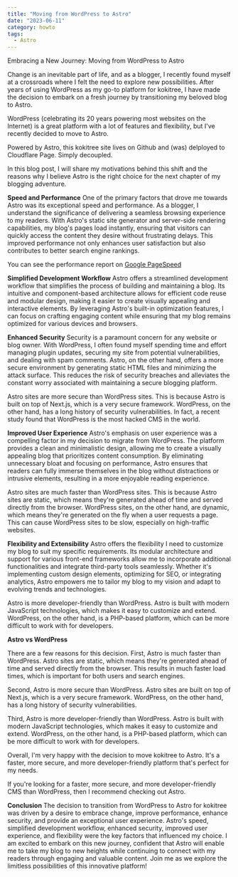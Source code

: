 ```yaml
---
title: "Moving from WordPress to Astro"
date: "2023-06-11"
category: howto
tags:
  - Astro
---
```


Embracing a New Journey: Moving from WordPress to Astro

Change is an inevitable part of life, and as a blogger, I recently found myself at a crossroads where I felt the need to explore new possibilities. After years of using WordPress as my go-to platform for kokitree, I have made the decision to embark on a fresh journey by transitioning my beloved blog to Astro. 

WordPress (celebrating its 20 years powering most websites on the Internet) is a great platform with a lot of features and flexibility, but I've recently decided to move to Astro.

Powered by Astro, this kokitree site lives on Github and (was) delployed to Cloudflare Page. Simply decoupled.

In this blog post, I will share my motivations behind this shift and the reasons why I believe Astro is the right choice for the next chapter of my blogging adventure.

**Speed and Performance**
One of the primary factors that drove me towards Astro was its exceptional speed and performance. As a blogger, I understand the significance of delivering a seamless browsing experience to my readers. With Astro's static site generator and server-side rendering capabilities, my blog's pages load instantly, ensuring that visitors can quickly access the content they desire without frustrating delays. This improved performance not only enhances user satisfaction but also contributes to better search engine rankings.

You can see the performance report on [Google PageSpeed](https://pagespeed.web.dev/analysis/https-kokitree-com/3hdt8gsneq?form_factor=desktop)

**Simplified Development Workflow**
Astro offers a streamlined development workflow that simplifies the process of building and maintaining a blog. Its intuitive and component-based architecture allows for efficient code reuse and modular design, making it easier to create visually appealing and interactive elements. By leveraging Astro's built-in optimization features, I can focus on crafting engaging content while ensuring that my blog remains optimized for various devices and browsers.

**Enhanced Security**
Security is a paramount concern for any website or blog owner. With WordPress, I often found myself spending time and effort managing plugin updates, securing my site from potential vulnerabilities, and dealing with spam comments. Astro, on the other hand, offers a more secure environment by generating static HTML files and minimizing the attack surface. This reduces the risk of security breaches and alleviates the constant worry associated with maintaining a secure blogging platform.

Astro sites are more secure than WordPress sites. This is because Astro is built on top of Next.js, which is a very secure framework. WordPress, on the other hand, has a long history of security vulnerabilities. In fact, a recent study found that WordPress is the most hacked CMS in the world.

**Improved User Experience**
Astro's emphasis on user experience was a compelling factor in my decision to migrate from WordPress. The platform provides a clean and minimalistic design, allowing me to create a visually appealing blog that prioritizes content consumption. By eliminating unnecessary bloat and focusing on performance, Astro ensures that readers can fully immerse themselves in the blog without distractions or intrusive elements, resulting in a more enjoyable reading experience.

Astro sites are much faster than WordPress sites. This is because Astro sites are static, which means they're generated ahead of time and served directly from the browser. WordPress sites, on the other hand, are dynamic, which means they're generated on the fly when a user requests a page. This can cause WordPress sites to be slow, especially on high-traffic websites.

**Flexibility and Extensibility**
Astro offers the flexibility I need to customize my blog to suit my specific requirements. Its modular architecture and support for various front-end frameworks allow me to incorporate additional functionalities and integrate third-party tools seamlessly. Whether it's implementing custom design elements, optimizing for SEO, or integrating analytics, Astro empowers me to tailor my blog to my vision and adapt to evolving trends and technologies.

Astro is more developer-friendly than WordPress. Astro is built with modern JavaScript technologies, which makes it easy to customize and extend. WordPress, on the other hand, is a PHP-based platform, which can be more difficult to work with for developers.

**Astro vs WordPress**

There are a few reasons for this decision. First, Astro is much faster than WordPress. Astro sites are static, which means they're generated ahead of time and served directly from the browser. This results in much faster load times, which is important for both users and search engines.

Second, Astro is more secure than WordPress. Astro sites are built on top of Next.js, which is a very secure framework. WordPress, on the other hand, has a long history of security vulnerabilities.

Third, Astro is more developer-friendly than WordPress. Astro is built with modern JavaScript technologies, which makes it easy to customize and extend. WordPress, on the other hand, is a PHP-based platform, which can be more difficult to work with for developers.

Overall, I'm very happy with the decision to move kokitree to Astro. It's a faster, more secure, and more developer-friendly platform that's perfect for my needs.

If you're looking for a faster, more secure, and more developer-friendly CMS than WordPress, then I recommend checking out Astro.

**Conclusion**
The decision to transition from WordPress to Astro for kokitree was driven by a desire to embrace change, improve performance, enhance security, and provide an exceptional user experience. Astro's speed, simplified development workflow, enhanced security, improved user experience, and flexibility were the key factors that influenced my choice. I am excited to embark on this new journey, confident that Astro will enable me to take my blog to new heights while continuing to connect with my readers through engaging and valuable content. Join me as we explore the limitless possibilities of this innovative platform!
